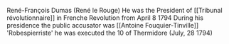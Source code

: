 René-François Dumas (René le Rouge)
He was the President of [[Tribunal révolutionnaire]] in Frenche Revolution from April 8 1794
During his presidence the public accusator was [[Antoine Fouquier-Tinville]] 
'Robespierriste' he was executed the 10 of Thermidore (July, 28 1794)
